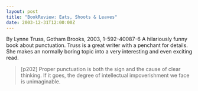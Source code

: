 ```yaml
---
layout: post
title: "BookReview: Eats, Shoots & Leaves"
date: 2003-12-31T12:00:00Z
---
```

By Lynne Truss, Gotham Brooks, 2003, 1-592-40087-6
 A hilariously funny book about punctuation.  Truss is a
great writer with a penchant for details.  She makes an normally
boring topic into a very interesting and even exciting read.


> [p202] Proper punctuation is both the sign and the cause of clear thinking.
> If it goes, the degree of intellectual impoverishment we face is unimaginable.



